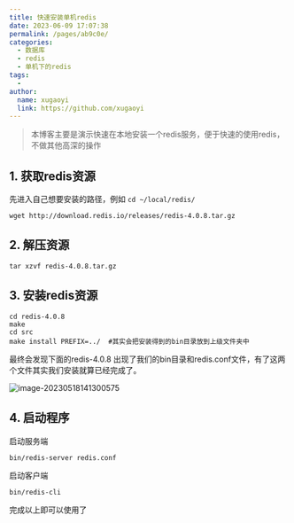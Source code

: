 ```yaml
---
title: 快速安装单机redis
date: 2023-06-09 17:07:38
permalink: /pages/ab9c0e/
categories:
  - 数据库
  - redis
  - 单机下的redis
tags:
  - 
author: 
  name: xugaoyi
  link: https://github.com/xugaoyi
---
```

> 本博客主要是演示快速在本地安装一个redis服务，便于快速的使用redis，不做其他高深的操作



## 1. 获取redis资源

先进入自己想要安装的路径，例如 `cd ~/local/redis/`

```shell
wget http://download.redis.io/releases/redis-4.0.8.tar.gz
```

## 2. 解压资源

```shell
tar xzvf redis-4.0.8.tar.gz
```

## 3. 安装redis资源

```shell
cd redis-4.0.8
make
cd src
make install PREFIX=../  #其实会把安装得到的bin目录放到上级文件夹中
```

最终会发现下面的redis-4.0.8 出现了我们的bin目录和redis.conf文件，有了这两个文件其实我们安装就算已经完成了。

![image-20230518141300575](https://2290653824-github-io.oss-cn-hangzhou.aliyuncs.com/undefinedimage-20230518141300575.png)

## 4. 启动程序

启动服务端

```shell
bin/redis-server redis.conf
```

启动客户端

```shell
bin/redis-cli
```

完成以上即可以使用了















































